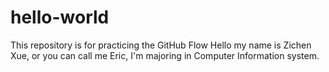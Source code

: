 # hello-world
This repository is for practicing the GitHub Flow
Hello my name is Zichen Xue, or you can call me Eric, I'm majoring in Computer Information system.
